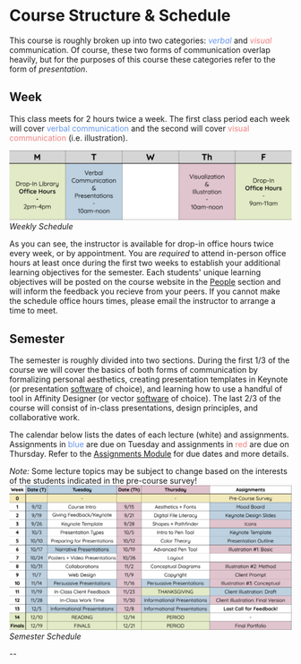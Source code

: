 # Course Structure & Schedule

This course is roughly broken up into two categories: <span style="color:cornflowerblue;">*verbal*</span> and <span style="color:lightcoral;">*visual*</span> communication. Of course, these two forms of communication overlap heavily, but for the purposes of this course these categories refer to the form of *presentation*. 

## Week
This class meets for 2 hours twice a week. The first class period each week will cover <span style="color:cornflowerblue;">verbal communication</span> and the second will cover <span style="color:lightcoral;">visual communication</span> (i.e. illustration). 

![Weekly Schedule](images/weekly.png)
<span class="caption">*Weekly Schedule*</span>

As you can see, the instructor is available for drop-in office hours twice every week, or by appointment. You are *required* to attend in-person office hours at least once during the first two weeks to establish your additional learning objectives for the semester. Each students' unique learning objectives will be posted on the course website in the [People](/vizcomm/people/) section and will inform the feedback you recieve from your peers. If you cannot make the schedule office hours times, please email the instructor to arrange a time to meet. 


## Semester
The semester is roughly divided into two sections. During the first 1/3 of the course we will cover the basics of both forms of communication by formalizing personal aesthetics, creating presentation templates in Keynote (or presentation [software](/vizcomm/software/) of choice), and learning how to use a handful of tool in Affinity Designer (or vector [software](/vizcomm/software/) of choice). The last 2/3 of the course will consist of in-class presentations, design principles, and collaborative work. 


The calendar below lists the dates of each lecture (white) and assignments. Assignments in <span style="color:cornflowerblue;">blue</span> are due on Tuesday and assignments in <span style="color:lightcoral;">red</span> are due on Thursday. Refer to the [Assignments Module](/vizcomm/assignments/) for due dates and more details.  

*Note:* Some lecture topics may be subject to change based on the interests of the students indicated in the pre-course survey!
![Semester Schedule](images/semester.png)
<span class="caption">*Semester Schedule*</span>

--

